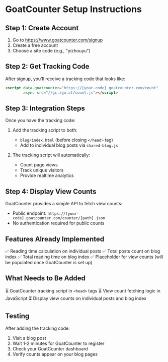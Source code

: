 # GoatCounter Setup Instructions

## Step 1: Create Account
1. Go to https://www.goatcounter.com/signup
2. Create a free account
3. Choose a site code (e.g., "yizhouyu")

## Step 2: Get Tracking Code
After signup, you'll receive a tracking code that looks like:
```html
<script data-goatcounter="https://[your-code].goatcounter.com/count"
        async src="//gc.zgo.at/count.js"></script>
```

## Step 3: Integration Steps
Once you have the tracking code:

1. Add the tracking script to both:
   - `blog/index.html` (before closing `</head>` tag)
   - Add to individual blog posts via `shared-blog.js`

2. The tracking script will automatically:
   - Count page views
   - Track unique visitors
   - Provide realtime analytics

## Step 4: Display View Counts
GoatCounter provides a simple API to fetch view counts:
- Public endpoint: `https://[your-code].goatcounter.com/counter/[path].json`
- No authentication required for public counts

## Features Already Implemented
✅ Reading time calculation on individual posts
✅ Total posts count on blog index
✅ Total reading time on blog index
✅ Placeholder for view counts (will be populated once GoatCounter is set up)

## What Needs to Be Added
⏳ GoatCounter tracking script in `<head>` tags
⏳ View count fetching logic in JavaScript
⏳ Display view counts on individual posts and blog index

## Testing
After adding the tracking code:
1. Visit a blog post
2. Wait 1-2 minutes for GoatCounter to register
3. Check your GoatCounter dashboard
4. Verify counts appear on your blog pages

